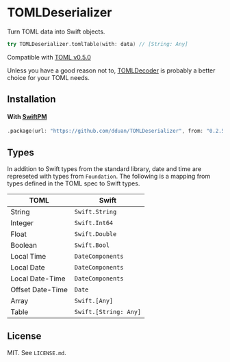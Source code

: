 # TOMLDeserializer

Turn TOML data into Swift objects.

```swift
try TOMLDeserializer.tomlTable(with: data) // [String: Any]
```

Compatible with [TOML v0.5.0][]

Unless you have a good reason not to, [TOMLDecoder][] is probably a better choice for your TOML needs.

[TOML v0.5.0]: https://github.com/toml-lang/toml/blob/master/versions/en/toml-v0.5.0.md
[TOMLDecoder]: https://github.com/dduan/TOMLDecoder

## Installation

#### With [SwiftPM](https://swift.org/package-manager)

```swift
.package(url: "https://github.com/dduan/TOMLDeserializer", from: "0.2.5")
```

## Types

In addition to Swift types from the standard library, date and time are
represeted with types from `Foundation`. The following is a mapping
from types defined in the TOML spec to Swift types.

| TOML             | Swift                   |
| -                | -                       |
| String           | `Swift.String`          |
| Integer          | `Swift.Int64`           |
| Float            | `Swift.Double`          |
| Boolean          | `Swift.Bool`            |
| Local Time       | `DateComponents`        |
| Local Date       | `DateComponents`        |
| Local Date-Time  | `DateComponents`        |
| Offset Date-Time | `Date`                  |
| Array            | `Swift.[Any]`           |
| Table            | `Swift.[String: Any]`   |

## License

MIT. See `LICENSE.md`.
